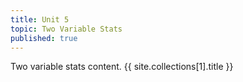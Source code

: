 ```yaml
---
title: Unit 5
topic: Two Variable Stats
published: true
---
```

Two variable stats content. {{ site.collections[1].title }}